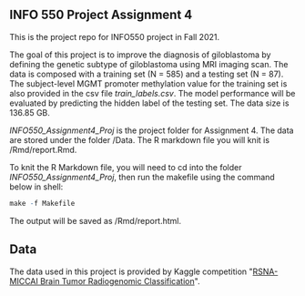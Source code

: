 ## INFO 550 Project Assignment 4

This is the project repo for INFO550 project in Fall 2021. 

The goal of this project is to improve the diagnosis of giloblastoma by defining the genetic subtype of giloblastoma using MRI imaging scan. The data is composed with a training set (N = 585) and a testing set (N = 87). The subject-level MGMT promoter methylation value for the training set is also provided in the csv file *train_labels.csv*. The model performance will be evaluated by predicting the hidden label of the testing set. The data size is 136.85 GB.

*INFO550_Assignment4_Proj* is the project folder for Assignment 4. The data are stored under the folder /Data. The R markdown file you will knit is /Rmd/report.Rmd.

To knit the R Markdown file, you will need to cd into the folder *INFO550_Assignment4_Proj*, then run the makefile using the command below in shell:

```r
make -f Makefile
```

The output will be saved as /Rmd/report.html.

## Data
The data used in this project is provided by Kaggle competition "[RSNA-MICCAI Brain Tumor
Radiogenomic Classification](https://www.kaggle.com/c/rsna-miccai-brain-tumor-radiogenomic-classification/overview)".
